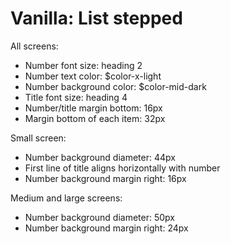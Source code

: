 # Vanilla: List stepped

All screens:
- Number font size: heading 2
- Number text color: $color-x-light
- Number background color: $color-mid-dark
- Title font size: heading 4
- Number/title margin bottom: 16px
- Margin bottom of each item: 32px

Small screen:
- Number background diameter: 44px
- First line of title aligns horizontally with number
- Number background margin right: 16px

Medium and large screens:
- Number background diameter: 50px
- Number background margin right: 24px